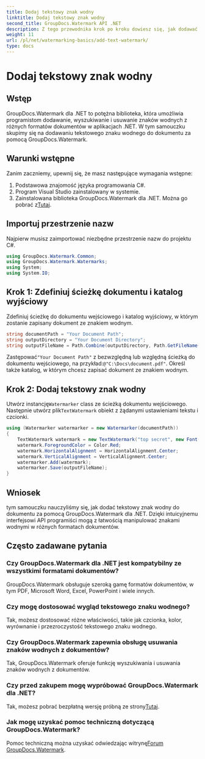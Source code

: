```yaml
---
title: Dodaj tekstowy znak wodny
linktitle: Dodaj tekstowy znak wodny
second_title: GroupDocs.Watermark API .NET
description: Z tego przewodnika krok po kroku dowiesz się, jak dodawać tekstowe znaki wodne do dokumentów za pomocą Groupdocs.
weight: 11
url: /pl/net/watermarking-basics/add-text-watermark/
type: docs
---
```

# Dodaj tekstowy znak wodny

## Wstęp
GroupDocs.Watermark dla .NET to potężna biblioteka, która umożliwia programistom dodawanie, wyszukiwanie i usuwanie znaków wodnych z różnych formatów dokumentów w aplikacjach .NET. W tym samouczku skupimy się na dodawaniu tekstowego znaku wodnego do dokumentu za pomocą GroupDocs.Watermark.
## Warunki wstępne
Zanim zaczniemy, upewnij się, że masz następujące wymagania wstępne:
1. Podstawowa znajomość języka programowania C#.
2. Program Visual Studio zainstalowany w systemie.
3.  Zainstalowana biblioteka GroupDocs.Watermark dla .NET. Można go pobrać z[Tutaj](https://releases.groupdocs.com/Watermark/net/).

## Importuj przestrzenie nazw
Najpierw musisz zaimportować niezbędne przestrzenie nazw do projektu C#.
```csharp
using GroupDocs.Watermark.Common;
using GroupDocs.Watermark.Watermarks;
using System;
using System.IO;
```
## Krok 1: Zdefiniuj ścieżkę dokumentu i katalog wyjściowy
Zdefiniuj ścieżkę do dokumentu wejściowego i katalog wyjściowy, w którym zostanie zapisany dokument ze znakiem wodnym.
```csharp
string documentPath = "Your Document Path";
string outputDirectory = "Your Document Directory";
string outputFileName = Path.Combine(outputDirectory, Path.GetFileName(documentPath));
```
 Zastępować`"Your Document Path"` z bezwzględną lub względną ścieżką do dokumentu wejściowego, na przykład:`@"C:\Docs\document.pdf"`. Określ także katalog, w którym chcesz zapisać dokument ze znakiem wodnym.
## Krok 2: Dodaj tekstowy znak wodny
 Utwórz instancję`Watermarker` class ze ścieżką dokumentu wejściowego. Następnie utwórz plik`TextWatermark` obiekt z żądanymi ustawieniami tekstu i czcionki.
```csharp
using (Watermarker watermarker = new Watermarker(documentPath))
{
    TextWatermark watermark = new TextWatermark("top secret", new Font("Arial", 36));
    watermark.ForegroundColor = Color.Red;
    watermark.HorizontalAlignment = HorizontalAlignment.Center;
    watermark.VerticalAlignment = VerticalAlignment.Center;
    watermarker.Add(watermark);
    watermarker.Save(outputFileName);
}
```

## Wniosek
tym samouczku nauczyliśmy się, jak dodać tekstowy znak wodny do dokumentu za pomocą GroupDocs.Watermark dla .NET. Dzięki intuicyjnemu interfejsowi API programiści mogą z łatwością manipulować znakami wodnymi w różnych formatach dokumentów.
## Często zadawane pytania
### Czy GroupDocs.Watermark dla .NET jest kompatybilny ze wszystkimi formatami dokumentów?
GroupDocs.Watermark obsługuje szeroką gamę formatów dokumentów, w tym PDF, Microsoft Word, Excel, PowerPoint i wiele innych.
### Czy mogę dostosować wygląd tekstowego znaku wodnego?
Tak, możesz dostosować różne właściwości, takie jak czcionka, kolor, wyrównanie i przezroczystość tekstowego znaku wodnego.
### Czy GroupDocs.Watermark zapewnia obsługę usuwania znaków wodnych z dokumentów?
Tak, GroupDocs.Watermark oferuje funkcję wyszukiwania i usuwania znaków wodnych z dokumentów.
### Czy przed zakupem mogę wypróbować GroupDocs.Watermark dla .NET?
 Tak, możesz pobrać bezpłatną wersję próbną ze strony[Tutaj](https://releases.groupdocs.com/).
### Jak mogę uzyskać pomoc techniczną dotyczącą GroupDocs.Watermark?
 Pomoc techniczną można uzyskać odwiedzając witrynę[Forum GroupDocs.Watermark](https://forum.groupdocs.com/c/watermark/19).